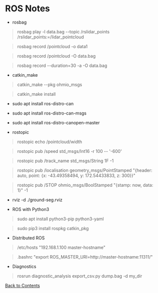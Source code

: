 # ROS Notes

* rosbag
> rosbag  play  -l  data.bag  --topic  /rslidar_points  /rslidar_points:=/lidar_pointcloud

> rosbag  record  /pointcloud  -o  data1

> rosbag  record  /pointcloud  -O  data.bag

> rosbag  record  --duration=30  -a  -O  data.bag

* catkin_make
> catkin_make  --pkg  ohmio_msgs

> catkin_make install

* sudo  apt  install  ros-distro-can
* sudo  apt  install  ros-distro-can-msgs
* sudo  apt  install  ros-distro-canopen-master

* rostopic
> rostopic  echo  /pointcloud/width

> rostopic pub /speed std_msgs/Int16 -r 100 -- '-600'

> rostopic pub /track_name std_msgs/String 1F -1

> rostopic pub /localisation geometry_msgs/PointStamped "{header: auto, point: {x: -43.49358494, y: 172.54433833, z: 300}}"

> rostopic pub /STOP ohmio_msgs/BoolStamped "{stamp: now, data: 1}" -1

* rviz -d ./ground-seg.rviz

* ROS with Python3
> sudo apt install python3-pip python3-yaml

> sudo pip3 install rospkg catkin_pkg

* Distributed ROS
> /etc/hosts      "192.168.1.100 master-hostname"

> .bashrc         "export ROS_MASTER_URI=http://master-hostname:11311/"

* Diagnostics
> rosrun diagnostic_analysis export_csv.py dump.bag -d my_dir

[Back to Contents](../README.md)
